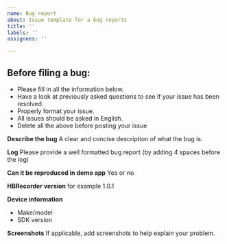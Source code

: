 ```yaml
---
name: Bug report
about: Issue template for a bug reports
title: ''
labels: ''
assignees: ''

---
```


Before filing a bug:
-----------------------
- Please fill in all the information below.
- Have a look at previously asked questions to see if your issue has been resolved.
- Properly format your issue.
- All issues should be asked in English.
- Delete all the above before posting your issue

**Describe the bug**
A clear and concise description of what the bug is.

**Log**
Please provide a well formatted bug report (by adding 4 spaces before the log)

**Can it be reproduced in demo app**
Yes or no

**HBRecorder version**
for example 1.0.1

**Device information**
- Make/model
- SDK version

**Screenshots**
If applicable, add screenshots to help explain your problem.
